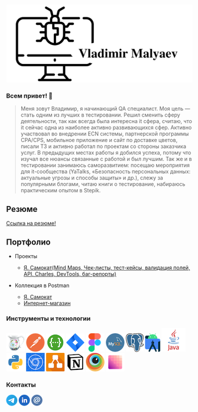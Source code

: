 ![Header](https://github.com/Malyaev/Malyaev/blob/main/icon/logo.jpg)

### Всем привет! 👋
> Меня зовут Владимир, я начинающий QA специалист. Моя цель — стать одним из лучших в тестировании.
>Решил сменить сферу деятельности, так как всегда была интересна it сфера, считаю, что it сейчас одна из наиболее активно развивающихся сфер. Активно участвовал во внедрении ECN системы, партнерской программы CPA/CPS, мобильное приложение и сайт по доставке цветов, писали ТЗ и активно работал по проектам со стороны заказчика услуг.
>В предыдущих местах работы я добился успеха, потому что изучал все нюансы связанные с работой и был лучшим. Так же и в тестировании занимаюсь саморазвитием: посещаю мероприятия для it-сообщества (YaTalks, «Безопасность персональных данных: актуальные угрозы и способы защиты» и др.), слежу за популярными блогами, читаю книги о тестирование, набираюсь практическим опытом в Stepik.

## Резюме
[Ссылка на резюме!](https://drive.google.com/file/d/1AfXot3zGbnbrIC5PYFI5MnDI5moHdlkd/view?usp=share_link)

## Портфолио   
+ Проекты
  - [Я. Самокат(Mind Maps, Чек-листы, тест-кейсы, валидация полей, API, Charles, DevTools, баг-репорты)](https://goo.su/KEWy)
 
+ Коллекция в Postman
  - [Я. Самокат](https://github.com/Malyaev/Malyaev/blob/main/Postman/Я_Самокат.json)
  - [Интернет-магазин](https://github.com/Malyaev/Malyaev/blob/main/Postman/ishop.json)

### Инструменты и технологии
![Header](https://github.com/Malyaev/Malyaev/blob/main/icon/Charles50.png)
![Header](https://github.com/Malyaev/Malyaev/blob/main/icon/Postman50.png)
![Header](https://github.com/Malyaev/Malyaev/blob/main/icon/Swagger.png)
![Header](https://github.com/Malyaev/Malyaev/blob/main/icon/Jira50.png)
![Header](https://github.com/Malyaev/Malyaev/blob/main/icon/Figma50.png)
![Header](https://github.com/Malyaev/Malyaev/blob/main/icon/Mysql50.png)
![Header](https://github.com/Malyaev/Malyaev/blob/main/icon/Postgresql.png)
![Header](https://github.com/Malyaev/Malyaev/blob/main/icon/AS.png)
![Header](https://github.com/Malyaev/Malyaev/blob/main/icon/java.png)
![Header](https://github.com/Malyaev/Malyaev/blob/main/icon/Python.png)
![Header](https://github.com/Malyaev/Malyaev/blob/main/icon/DevTools.png)
![Header](https://github.com/Malyaev/Malyaev/blob/main/icon/Drawio.png)
![Header](https://github.com/Malyaev/Malyaev/blob/main/icon/Notion.png)
![Header](https://github.com/Malyaev/Malyaev/blob/main/icon/browserstack.png)
![Header](https://github.com/Malyaev/Malyaev/blob/main/icon/pixel_perfect.png)

### Контакты
[![Header](https://github.com/Malyaev/Malyaev/blob/main/icon/Telegram30.png)](https://t.me/mva_qa)
[![Header](https://github.com/Malyaev/Malyaev/blob/main/icon/LinkedIn30.png)](https://www.linkedin.com/in/malyaev/)
[![Header](https://github.com/Malyaev/Malyaev/blob/main/icon/Mail.png)](https://vladimir.qae@gmail.com)
